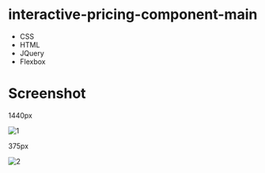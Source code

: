 # interactive-pricing-component-main
 - CSS
 - HTML
 - JQuery
 - Flexbox

# Screenshot

1440px

![1](https://user-images.githubusercontent.com/4503482/117238499-9c3f0a00-adf2-11eb-81a3-943a7d35f10e.png)

375px

![2](https://user-images.githubusercontent.com/4503482/117238505-9f39fa80-adf2-11eb-89fd-f16f2e6b4488.png)
